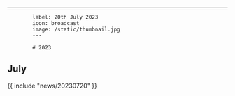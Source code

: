 ---
            label: 20th July 2023
            icon: broadcast
            image: /static/thumbnail.jpg
            ---

            # 2023
## July

{{ include "news/20230720" }}